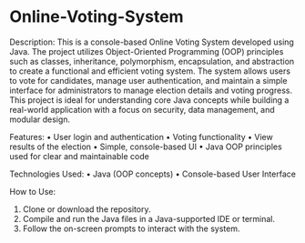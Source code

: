 # Online-Voting-System
Description:
This is a console-based Online Voting System developed using Java. The project utilizes Object-Oriented Programming (OOP) principles such as classes, inheritance, polymorphism, encapsulation, and abstraction to create a functional and efficient voting system.
The system allows users to vote for candidates, manage user authentication, and maintain a simple interface for administrators to manage election details and voting progress. This project is ideal for understanding core Java concepts while building a real-world application with a focus on security, data management, and modular design.

Features:
• User login and authentication
• Voting functionality
• View results of the election
• Simple, console-based UI
• Java OOP principles used for clear and maintainable code

Technologies Used:
• Java (OOP concepts)
• Console-based User Interface

How to Use:
1. Clone or download the repository.
2. Compile and run the Java files in a Java-supported IDE or terminal.
3. Follow the on-screen prompts to interact with the system.
